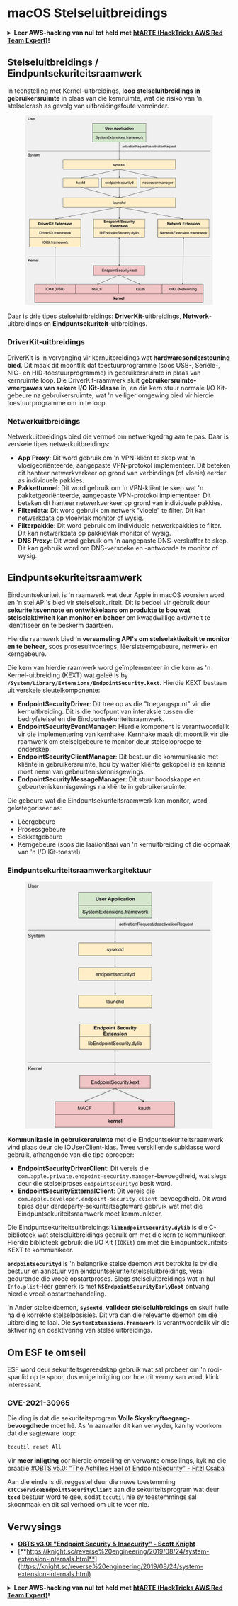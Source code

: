# macOS Stelseluitbreidings

<details>

<summary><strong>Leer AWS-hacking van nul tot held met</strong> <a href="https://training.hacktricks.xyz/courses/arte"><strong>htARTE (HackTricks AWS Red Team Expert)</strong></a><strong>!</strong></summary>

Ander maniere om HackTricks te ondersteun:

* As jy jou **maatskappy in HackTricks wil adverteer** of **HackTricks in PDF wil aflaai**, kyk na die [**SUBSCRIPTION PLANS**](https://github.com/sponsors/carlospolop)!
* Kry die [**amptelike PEASS & HackTricks swag**](https://peass.creator-spring.com)
* Ontdek [**The PEASS Family**](https://opensea.io/collection/the-peass-family), ons versameling eksklusiewe [**NFTs**](https://opensea.io/collection/the-peass-family)
* **Sluit aan by die** 💬 [**Discord-groep**](https://discord.gg/hRep4RUj7f) of die [**telegram-groep**](https://t.me/peass) of **volg** ons op **Twitter** 🐦 [**@carlospolopm**](https://twitter.com/hacktricks_live)**.**
* **Deel jou haktruuks deur PR's in te dien by die** [**HackTricks**](https://github.com/carlospolop/hacktricks) en [**HackTricks Cloud**](https://github.com/carlospolop/hacktricks-cloud) github-repos.

</details>

## Stelseluitbreidings / Eindpuntsekuriteitsraamwerk

In teenstelling met Kernel-uitbreidings, **loop stelseluitbreidings in gebruikersruimte** in plaas van die kernruimte, wat die risiko van 'n stelselcrash as gevolg van uitbreidingsfoute verminder.

<figure><img src="../../../.gitbook/assets/image (1) (3) (1) (1).png" alt="https://knight.sc/images/system-extension-internals-1.png"><figcaption></figcaption></figure>

Daar is drie tipes stelseluitbreidings: **DriverKit**-uitbreidings, **Netwerk**-uitbreidings en **Eindpuntsekuriteit**-uitbreidings.

### **DriverKit-uitbreidings**

DriverKit is 'n vervanging vir kernuitbreidings wat **hardwaresondersteuning bied**. Dit maak dit moontlik dat toestuurprogramme (soos USB-, Seriële-, NIC- en HID-toestuurprogramme) in gebruikersruimte in plaas van kernruimte loop. Die DriverKit-raamwerk sluit **gebruikersruimte-weergawes van sekere I/O Kit-klasse** in, en die kern stuur normale I/O Kit-gebeure na gebruikersruimte, wat 'n veiliger omgewing bied vir hierdie toestuurprogramme om in te loop.

### **Netwerkuitbreidings**

Netwerkuitbreidings bied die vermoë om netwerkgedrag aan te pas. Daar is verskeie tipes netwerkuitbreidings:

* **App Proxy**: Dit word gebruik om 'n VPN-kliënt te skep wat 'n vloeigeoriënteerde, aangepaste VPN-protokol implementeer. Dit beteken dit hanteer netwerkverkeer op grond van verbindings (of vloeie) eerder as individuele pakkies.
* **Pakkettunnel**: Dit word gebruik om 'n VPN-kliënt te skep wat 'n pakketgeoriënteerde, aangepaste VPN-protokol implementeer. Dit beteken dit hanteer netwerkverkeer op grond van individuele pakkies.
* **Filterdata**: Dit word gebruik om netwerk "vloeie" te filter. Dit kan netwerkdata op vloeivlak monitor of wysig.
* **Filterpakkie**: Dit word gebruik om individuele netwerkpakkies te filter. Dit kan netwerkdata op pakkievlak monitor of wysig.
* **DNS Proxy**: Dit word gebruik om 'n aangepaste DNS-verskaffer te skep. Dit kan gebruik word om DNS-versoeke en -antwoorde te monitor of wysig.

## Eindpuntsekuriteitsraamwerk

Eindpuntsekuriteit is 'n raamwerk wat deur Apple in macOS voorsien word en 'n stel API's bied vir stelselsekuriteit. Dit is bedoel vir gebruik deur **sekuriteitsvennote en ontwikkelaars om produkte te bou wat stelselaktiwiteit kan monitor en beheer** om kwaadwillige aktiwiteit te identifiseer en te beskerm daarteen.

Hierdie raamwerk bied 'n **versameling API's om stelselaktiwiteit te monitor en te beheer**, soos prosesuitvoerings, lêersisteemgebeure, netwerk- en kerngebeure.

Die kern van hierdie raamwerk word geïmplementeer in die kern as 'n Kernel-uitbreiding (KEXT) wat geleë is by **`/System/Library/Extensions/EndpointSecurity.kext`**. Hierdie KEXT bestaan uit verskeie sleutelkomponente:

* **EndpointSecurityDriver**: Dit tree op as die "toegangspunt" vir die kernuitbreiding. Dit is die hoofpunt van interaksie tussen die bedryfstelsel en die Eindpuntsekuriteitsraamwerk.
* **EndpointSecurityEventManager**: Hierdie komponent is verantwoordelik vir die implementering van kernhake. Kernhake maak dit moontlik vir die raamwerk om stelselgebeure te monitor deur stelseloproepe te onderskep.
* **EndpointSecurityClientManager**: Dit bestuur die kommunikasie met kliënte in gebruikersruimte, hou by watter kliënte gekoppel is en kennis moet neem van gebeurteniskennisgewings.
* **EndpointSecurityMessageManager**: Dit stuur boodskappe en gebeurteniskennisgewings na kliënte in gebruikersruimte.

Die gebeure wat die Eindpuntsekuriteitsraamwerk kan monitor, word gekategoriseer as:

* Lêergebeure
* Prosessgebeure
* Sokketgebeure
* Kerngebeure (soos die laai/ontlaai van 'n kernuitbreiding of die oopmaak van 'n I/O Kit-toestel)

### Eindpuntsekuriteitsraamwerkargitektuur

<figure><img src="../../../.gitbook/assets/image (3) (8).png" alt="https://www.youtube.com/watch?v=jaVkpM1UqOs"><figcaption></figcaption></figure>

**Kommunikasie in gebruikersruimte** met die Eindpuntsekuriteitsraamwerk vind plaas deur die IOUserClient-klas. Twee verskillende subklasse word gebruik, afhangende van die tipe oproeper:

* **EndpointSecurityDriverClient**: Dit vereis die `com.apple.private.endpoint-security.manager`-bevoegdheid, wat slegs deur die stelselproses `endpointsecurityd` besit word.
* **EndpointSecurityExternalClient**: Dit vereis die `com.apple.developer.endpoint-security.client`-bevoegdheid. Dit word tipies deur derdeparty-sekuriteitsagteware gebruik wat met die Eindpuntsekuriteitsraamwerk moet kommunikeer.

Die Eindpuntsekuriteitsuitbreidings:**`libEndpointSecurity.dylib`** is die C-biblioteek wat stelseluitbreidings gebruik om met die kern te kommunikeer. Hierdie biblioteek gebruik die I/O Kit (`IOKit`) om met die Eindpuntsekuriteits-KEXT te kommunikeer.

**`endpointsecurityd`** is 'n belangrike stelseldaemon wat betrokke is by die bestuur en aanstuur van eindpuntsekuriteitstelseluitbreidings, veral gedurende die vroeë opstartproses. Slegs stelseluitbreidings wat in hul `Info.plist`-lêer gemerk is met **`NSEndpointSecurityEarlyBoot`** ontvang hierdie vroeë opstartbehandeling.

'n Ander stelseldaemon, **`sysextd`**, **valideer stelseluitbreidings** en skuif hulle na die korrekte stelselposisies. Dit vra dan die relevante daemon om die uitbreiding te laai. Die **`SystemExtensions.framework`** is verantwoordelik vir die aktivering en deaktivering van stelseluitbreidings.

## Om ESF te omseil

ESF word deur sekuriteitsgereedskap gebruik wat sal probeer om 'n rooi-spanlid op te spoor, dus enige inligting oor hoe dit vermy kan word, klink interessant.

### CVE-2021-30965

Die ding is dat die sekuriteitsprogram **Volle Skyskryftoegang-bevoegdhede** moet hê. As 'n aanvaller dit kan verwyder, kan hy voorkom dat die sagteware loop:
```bash
tccutil reset All
```
Vir **meer inligting** oor hierdie omseiling en verwante omseilings, kyk na die praatjie [#OBTS v5.0: "The Achilles Heel of EndpointSecurity" - Fitzl Csaba](https://www.youtube.com/watch?v=lQO7tvNCoTI)

Aan die einde is dit reggestel deur die nuwe toestemming **`kTCCServiceEndpointSecurityClient`** aan die sekuriteitsprogram wat deur **`tccd`** bestuur word te gee, sodat `tccutil` nie sy toestemmings sal skoonmaak en dit sal verhoed om uit te voer nie.

## Verwysings

* [**OBTS v3.0: "Endpoint Security & Insecurity" - Scott Knight**](https://www.youtube.com/watch?v=jaVkpM1UqOs)
* [**https://knight.sc/reverse%20engineering/2019/08/24/system-extension-internals.html**](https://knight.sc/reverse%20engineering/2019/08/24/system-extension-internals.html)

<details>

<summary><strong>Leer AWS-hacking van nul tot held met</strong> <a href="https://training.hacktricks.xyz/courses/arte"><strong>htARTE (HackTricks AWS Red Team Expert)</strong></a><strong>!</strong></summary>

Ander maniere om HackTricks te ondersteun:

* As jy wil sien dat jou **maatskappy geadverteer word in HackTricks** of **HackTricks aflaai in PDF-formaat**, kyk na die [**SUBSCRIPTION PLANS**](https://github.com/sponsors/carlospolop)!
* Kry die [**amptelike PEASS & HackTricks-uitrusting**](https://peass.creator-spring.com)
* Ontdek [**The PEASS Family**](https://opensea.io/collection/the-peass-family), ons versameling eksklusiewe [**NFTs**](https://opensea.io/collection/the-peass-family)
* **Sluit aan by die** 💬 [**Discord-groep**](https://discord.gg/hRep4RUj7f) of die [**telegram-groep**](https://t.me/peass) of **volg** ons op **Twitter** 🐦 [**@carlospolopm**](https://twitter.com/hacktricks_live)**.**
* **Deel jou haktruuks deur PR's in te dien by die** [**HackTricks**](https://github.com/carlospolop/hacktricks) en [**HackTricks Cloud**](https://github.com/carlospolop/hacktricks-cloud) github-repos.

</details>
